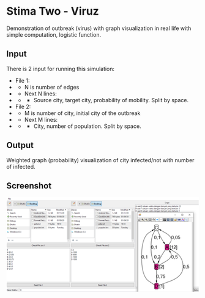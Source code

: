 # Stima Two - Viruz

Demonstration of outbreak (virus) with graph visualization in real life with simple computation, logistic function.
## Input
There is 2 input for running this simulation:
- File 1:
- - N is number of edges
- - Next N lines:
- - - Source city, target city, probability of mobility. Split by space.
- File 2:
- - M is number of city, initial city of the outbreak
- - Next M lines:
- - - City, number of population. Split by space.

## Output
Weighted graph (probability) visualization of city infected/not with number of infected. 

## Screenshot
![Screenshot Aplikasi](ss.png)